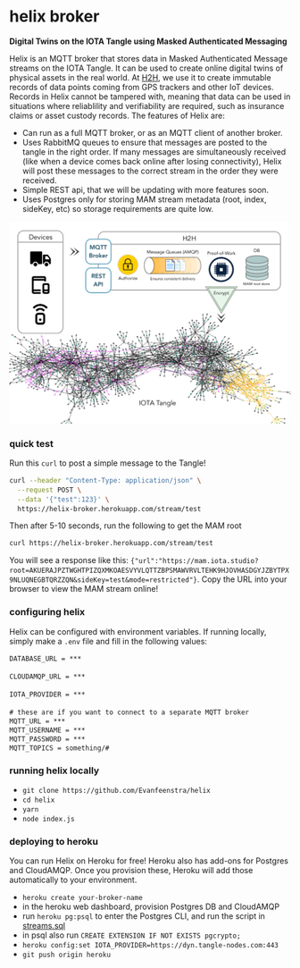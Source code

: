 # helix broker

**Digital Twins on the IOTA Tangle using Masked Authenticated Messaging**

Helix is an MQTT broker that stores data in Masked Authenticated Message streams on the IOTA Tangle. It can be used to create online digital twins of physical assets in the real world. At [H2H](https://h2h.ai), we use it to create immutable records of data points coming from GPS trackers and other IoT devices. Records in Helix cannot be tampered with, meaning that data can be used in situations where reliablility and verifiability are required, such as insurance claims or asset custody records. The features of Helix are:

- Can run as a full MQTT broker, or as an MQTT client of another broker.
- Uses RabbitMQ queues to ensure that messages are posted to the tangle in the right order. If many messages are simultaneously received (like when a device comes back online after losing connectivity), Helix will post these messages to the correct stream in the order they were received.
- Simple REST api, that we will be updating with more features soon.
- Uses Postgres only for storing MAM stream metadata (root, index, sideKey, etc) so storage requirements are quite low.

![helix broker](https://github.com/Evanfeenstra/helix/blob/master/helix-broker.png)

### quick test

Run this `curl` to post a simple message to the Tangle!
```bash
curl --header "Content-Type: application/json" \
  --request POST \
  --data '{"test":123}' \
  https://helix-broker.herokuapp.com/stream/test 
```
Then after 5-10 seconds, run the following to get the MAM root
```bash
curl https://helix-broker.herokuapp.com/stream/test 
```
You will see a response like this: `{"url":"https://mam.iota.studio?root=AKUERAJPZTWGHTPIZQXMKOAESVYVLQTTZBPSMAWVRVLTEHK9HJOVHASDGYJZBYTPX9NLUQNEGBTQRZZQN&sideKey=test&mode=restricted"}`. Copy the URL into your browser to view the MAM stream online!

### configuring helix

Helix can be configured with environment variables. If running locally, simply make a `.env` file and fill in the following values:
```
DATABASE_URL = ***

CLOUDAMQP_URL = ***

IOTA_PROVIDER = ***

# these are if you want to connect to a separate MQTT broker
MQTT_URL = ***
MQTT_USERNAME = ***
MQTT_PASSWORD = ***
MQTT_TOPICS = something/#
```

### running helix locally

- `git clone https://github.com/Evanfeenstra/helix`
- `cd helix`
- `yarn`
- `node index.js`

### deploying to heroku

You can run Helix on Heroku for free! Heroku also has add-ons for Postgres and CloudAMQP. Once you provision these, Heroku will add those automatically to your environment.

- `heroku create your-broker-name`
- in the heroku web dashboard, provision Postgres DB and CloudAMQP
- run `heroku pg:psql` to enter the Postgres CLI, and run the script in [streams.sql](https://github.com/Evanfeenstra/helix/blob/master/streams.sql)
- in psql also run `CREATE EXTENSION IF NOT EXISTS pgcrypto;`
- `heroku config:set IOTA_PROVIDER=https://dyn.tangle-nodes.com:443`
- `git push origin heroku`